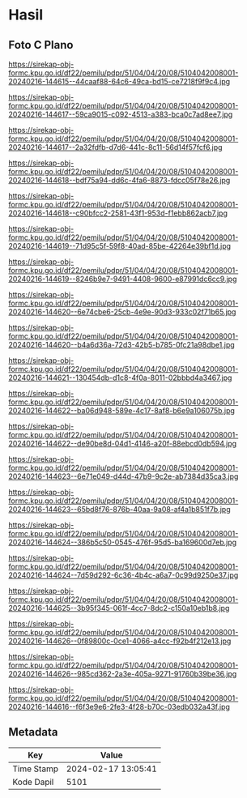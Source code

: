# Hasil

## Foto C Plano

https://sirekap-obj-formc.kpu.go.id/df22/pemilu/pdpr/51/04/04/20/08/5104042008001-20240216-144615--44caaf88-64c6-49ca-bd15-ce7218f9f9c4.jpg

https://sirekap-obj-formc.kpu.go.id/df22/pemilu/pdpr/51/04/04/20/08/5104042008001-20240216-144617--59ca9015-c092-4513-a383-bca0c7ad8ee7.jpg

https://sirekap-obj-formc.kpu.go.id/df22/pemilu/pdpr/51/04/04/20/08/5104042008001-20240216-144617--2a32fdfb-d7d6-441c-8c11-56d14f57fcf6.jpg

https://sirekap-obj-formc.kpu.go.id/df22/pemilu/pdpr/51/04/04/20/08/5104042008001-20240216-144618--bdf75a94-dd6c-4fa6-8873-fdcc05f78e26.jpg

https://sirekap-obj-formc.kpu.go.id/df22/pemilu/pdpr/51/04/04/20/08/5104042008001-20240216-144618--c90bfcc2-2581-43f1-953d-f1ebb862acb7.jpg

https://sirekap-obj-formc.kpu.go.id/df22/pemilu/pdpr/51/04/04/20/08/5104042008001-20240216-144619--71d95c5f-59f8-40ad-85be-42264e39bf1d.jpg

https://sirekap-obj-formc.kpu.go.id/df22/pemilu/pdpr/51/04/04/20/08/5104042008001-20240216-144619--8246b9e7-9491-4408-9600-e87991dc6cc9.jpg

https://sirekap-obj-formc.kpu.go.id/df22/pemilu/pdpr/51/04/04/20/08/5104042008001-20240216-144620--6e74cbe6-25cb-4e9e-90d3-933c02f71b65.jpg

https://sirekap-obj-formc.kpu.go.id/df22/pemilu/pdpr/51/04/04/20/08/5104042008001-20240216-144620--b4a6d36a-72d3-42b5-b785-0fc21a98dbe1.jpg

https://sirekap-obj-formc.kpu.go.id/df22/pemilu/pdpr/51/04/04/20/08/5104042008001-20240216-144621--130454db-d1c8-4f0a-8011-02bbbd4a3467.jpg

https://sirekap-obj-formc.kpu.go.id/df22/pemilu/pdpr/51/04/04/20/08/5104042008001-20240216-144622--ba06d948-589e-4c17-8af8-b6e9a106075b.jpg

https://sirekap-obj-formc.kpu.go.id/df22/pemilu/pdpr/51/04/04/20/08/5104042008001-20240216-144622--de90be8d-04d1-4146-a20f-88ebcd0db594.jpg

https://sirekap-obj-formc.kpu.go.id/df22/pemilu/pdpr/51/04/04/20/08/5104042008001-20240216-144623--6e71e049-d44d-47b9-9c2e-ab7384d35ca3.jpg

https://sirekap-obj-formc.kpu.go.id/df22/pemilu/pdpr/51/04/04/20/08/5104042008001-20240216-144623--65bd8f76-876b-40aa-9a08-af4a1b851f7b.jpg

https://sirekap-obj-formc.kpu.go.id/df22/pemilu/pdpr/51/04/04/20/08/5104042008001-20240216-144624--386b5c50-0545-476f-95d5-ba169600d7eb.jpg

https://sirekap-obj-formc.kpu.go.id/df22/pemilu/pdpr/51/04/04/20/08/5104042008001-20240216-144624--7d59d292-6c36-4b4c-a6a7-0c99d9250e37.jpg

https://sirekap-obj-formc.kpu.go.id/df22/pemilu/pdpr/51/04/04/20/08/5104042008001-20240216-144625--3b95f345-061f-4cc7-8dc2-c150a10eb1b8.jpg

https://sirekap-obj-formc.kpu.go.id/df22/pemilu/pdpr/51/04/04/20/08/5104042008001-20240216-144626--0f89800c-0ce1-4066-a4cc-f92b4f212e13.jpg

https://sirekap-obj-formc.kpu.go.id/df22/pemilu/pdpr/51/04/04/20/08/5104042008001-20240216-144626--985cd362-2a3e-405a-9271-91760b39be36.jpg

https://sirekap-obj-formc.kpu.go.id/df22/pemilu/pdpr/51/04/04/20/08/5104042008001-20240216-144616--f6f3e9e6-2fe3-4f28-b70c-03edb032a43f.jpg


## Metadata

| Key        | Value               |
| ---------- | ------------------- |
| Time Stamp | 2024-02-17 13:05:41 |
| Kode Dapil | 5101                |



